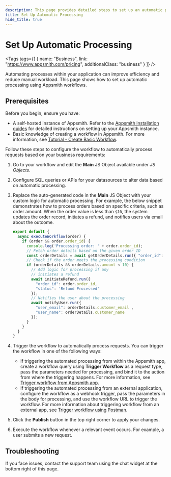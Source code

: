```yaml
---
description: This page provides detailed steps to set up an automatic processing using Appsmith workflows.
title: Set Up Automatic Processing
hide_title: true
---
```


 <!-- vale off -->

<div className="tag-wrapper">
 <h1>Set Up Automatic Processing</h1>

<Tags
tags={[
{ name: "Business", link: "https://www.appsmith.com/pricing", additionalClass: "business" }
]}
/>

</div>

<!-- vale on -->

Automating processes within your application can improve efficiency and reduce manual workload. This page shows how to set up automatic processing using Appsmith workflows.


## Prerequisites

Before you begin, ensure you have:

* A self-hosted instance of Appsmith. Refer to the [Appsmith installation guides](/getting-started/setup/installation-guides) for detailed instructions on setting up your Appsmith instance.
* Basic knowledge of creating a workflow in Appsmith. For more information, see [Tutorial - Create Basic Workflow](/workflows/tutorials/create-workflow).


Follow these steps to configure the workflow to automatically process requests based on your business requirements:

1. Go to your workflow and edit the **Main** JS Object available under _JS Objects_.

2. Configure SQL queries or APIs for your datasources to alter data based on automatic processing.

3. Replace the auto-generated code in the **Main** JS Object with your custom logic for automatic processing. For example, the below snippet demonstrates how to process orders based on specific criteria, such as order amount. When the order value is less than `$10`, the system updates the order record, initiates a refund, and notifies users via email about the outcome.

    ```javascript
    export default {
      async executeWorkflow(order) {
        if (order && order.order_id) {
          console.log('Processing order: ' + order.order_id);
          // Fetch order details based on the given order ID
          const orderDetails = await getOrderDetails.run({ "order_id":  order.order_id });
          // Check if the order meets the processing condition
          if (orderDetails && orderDetails.amount < 10) {
            // Add logic for processing if any
            // initiates a refund
            await initiateRefund.run({
              "order_id": order.order_id,
              "status": 'Refund Processed'
            });
            // Notifies the user about the processing
            await notifyUser.run({
              "user_email": orderDetails.customer_email ,
              "user_name": orderDetails.customer_name
            });
          }
        }
      }
    }                              
    ```

4. Trigger the workflow to automatically process requests. You can trigger the workflow in one of the following ways:
    * If triggering the automated processing from within the Appsmith app, create a workflow query using **Trigger Workflow** as a request type, pass the parameters needed for processing, and bind it to the action from where the triggering happens. For more information, see [Trigger workflow from Appsmith app](/workflows/how-to-guides/trigger-workflow-from-appsmith-app).
    * If triggering the automated processing from an external application, configure the workflow as a webhook trigger, pass the parameters in the body for processing, and use the workflow URL to trigger the workflow. For more information about triggering workflow from an external app, see [Trigger workflow using Postman](/workflows/tutorials/create-workflow#send-email-using-postman).
6. Click the **Publish** button in the top right corner to apply your changes.
7. Execute the workflow whenever a relevant event occurs. For example, a user submits a new request.

## Troubleshooting

If you face issues, contact the support team using the chat widget at the bottom right of this page.
